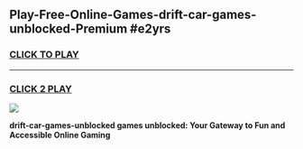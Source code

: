 
## Play-Free-Online-Games-drift-car-games-unblocked-Premium #e2yrs
<h3>
<a href="https://premium.freeplayer.one?title=drift-car-games-unblocked&ref=8M">CLICK TO PLAY</a></h3>
<hr>

<h3>
<a href="https://premium.freeplayer.one?title=drift-car-games-unblocked&ref=8M">CLICK 2 PLAY</a>
  
</h3>

<a href="https://premium.freeplayer.one?title=drift-car-games-unblocked&ref=8M"><img src="https://clearcache.store/games.png"></a>


**drift-car-games-unblocked games unblocked: Your Gateway to Fun and Accessible Online Gaming**
